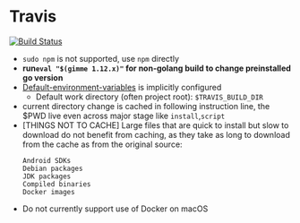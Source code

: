 # Travis 
[![Build Status](https://travis-ci.com/davidkhala/ci-cd-utils.svg?branch=master)](https://travis-ci.com/davidkhala/ci-cd-utils)
- `sudo npm` is not supported, use `npm` directly
- **run`eval "$(gimme 1.12.x)"` for non-golang build to change preinstalled go version**
- [Default-environment-variables](https://docs.travis-ci.com/user/environment-variables/#default-environment-variables) is implicitly configured
    - Default work directory (often project root): `$TRAVIS_BUILD_DIR`
- current directory change is cached in following instruction line, the $PWD live even across major stage like `install`,`script`
- [THINGS NOT TO CACHE]
Large files that are quick to install but slow to download do not benefit from caching, as they take as long to download from the cache as from the original source:
    ```
    Android SDKs
    Debian packages
    JDK packages
    Compiled binaries
    Docker images
    ```
- Do not currently support use of Docker on macOS
